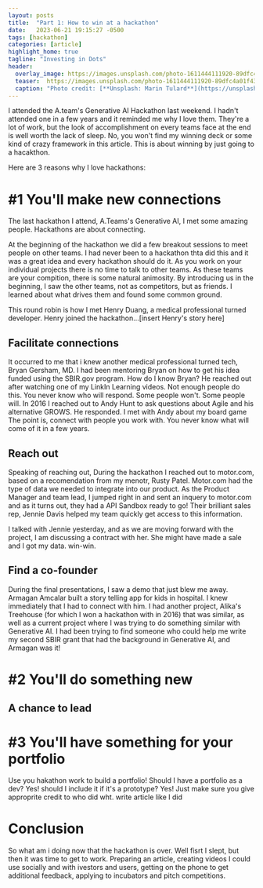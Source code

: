 ```yaml
---
layout: posts
title:  "Part 1: How to win at a hackathon"
date:   2023-06-21 19:15:27 -0500
tags: [hackathon]
categories: [article]
highlight_home: true
tagline: "Investing in Dots"
header:
  overlay_image: https://images.unsplash.com/photo-1611444111920-89dfc4a01f43
  teaser:  https://images.unsplash.com/photo-1611444111920-89dfc4a01f43
  caption: "Photo credit: [**Unsplash: Marin Tulard**](https://unsplash.com/@mtulard)"
---
```

I attended the A.team's Generative AI Hackathon last weekend. I hadn't attended one in a few years and it reminded me why I love them. They're a lot of work, but the look of accomplishment on every teams face at the end is well worth the lack of sleep.
No, you won't find my winning deck or some kind of crazy framework in this article. This is about winning by just going to a hacakthon.

Here are 3 reasons why I love hackathons:

# #1 You'll make new connections
The last hackathon I attend, A.Teams's Generative AI, I met some amazing people. Hackathons are about connecting.

At the beginning of the hackathon we did a few breakout sessions to meet people on other teams. I had never been to a hackathon thta did this and it was a great idea and every hackathon should do it. As you work on your individual projects there is no time to talk to other teams. As these teams are your compition, there is some natural animosity. By introducing us in the beginning, I saw the other teams, not as competitors, but as friends. I learned about what drives them and found some common ground.

This round robin is how I met Henry Duang, a medical professional turned developer. Henry joined the hackathon...[insert Henry's story here]

## Facilitate connections
It occurred to me that i knew another medical professional turned tech, Bryan Gersham, MD. I had been mentoring Bryan on how to get his idea funded using the SBIR.gov program. How do I know Bryan? He reached out after watching one of my LinkIn Learning videos. Not enough people do this. You never know who will respond. Some people won't. Some people will. In 2016 I reached out to Andy Hunt to ask questions about Agile and his alternative GROWS. He responded. I met with Andy about my board game
The point is, connect with people you work with. You never know what will come of it in a few years.

## Reach out
Speaking of reaching out, During the hackathon I reached out to motor.com, based on a recomendation from my menotr, Rusty Patel. Motor.com had the type of data we needed to integrate into our product. As the Product Manager and team lead, I jumped right in and sent an inquery to motor.com and as it turns out, they had a API Sandbox ready to go! Their brilliant sales rep, Jennie Davis helped my team quickly get access to this information. 

I talked with Jennie yesterday, and as we are moving forward with the project, I am discussing a contract with her. She might have made a sale and I got my data. win-win.

## Find a co-founder
During the final presentations, I saw a demo that just blew me away. Armagan Amcalar built a story telling app for kids in hospital. I knew immediately that I had to connect with him. I had another project, Alika's Treehouse (for which I won a hackathon with in 2016) that was similar, as well as a current project where I was trying to do something similar with Generative AI. I had been trying to find someone who could help me write my second SBIR grant that had the background in Generative AI, and Armagan was it!

# #2 You'll do something new
## A chance to lead

# #3 You'll have something for your portfolio
Use you hakathon work to build a portfolio! Should I have a portfolio as a dev? Yes! should I include it if it's a prototype? Yes! Just make sure you give approprite credit to who did wht.
write article like I did

# Conclusion
So what am i doing now that the hackathon is over. Well fisrt I slept, but then it was time to get to work. Preparing an article, creating videos I could use socially and with ivestors and users, getting on the phone to get additional feedback, applying to incubators and pitch competitions.

<!-- https://images.unsplash.com/photo-1604658243847-17375af581fa?ixlib=rb-4.0.3&ixid=M3wxMjA3fDB8MHxzZWFyY2h8NXx8d2lubmluZ3xlbnwwfHwwfHx8MA%3D%3D&auto=format&fit=crop&w=900&q=60 -->




